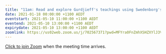 ```yaml
---
title: "11am: Read and explore Gurdjieff's teachings using Swedenborg's insights"
date: 2021-01-18 00:00:00 +1100 AEDT
eventstart: 2021-05-10 11:00:00 +1100 AEDT
eventend: 2021-05-10 13:00:00 +1100 AEDT
expirydate: 2021-05-10 13:00:00 +1100 AEDT
zoomlink: https://us02web.zoom.us/j/702567371?pwd=MFYra0FnZmhXSHZXYlJ3VE5GMGkwZz09
---
```


[Click to join Zoom](https://us02web.zoom.us/j/702567371?pwd=MFYra0FnZmhXSHZXYlJ3VE5GMGkwZz09) when the meeting time arrives.